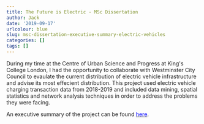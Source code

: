 ```yaml
---
title: The Future is Electric - MSc Dissertation
author: Jack
date: '2019-09-17'
urlcolour: blue
slug: msc-dissertation-executive-summary-electric-vehicles
categories: []
tags: []
---
```


During my time at the Centre of Urban Science and Progress at King's College London, I had the opportunity to collaborate with Westminster City Council to evaulate the current distribution of electric vehicle infrastructure and advise its most effecient distribution. This project used electric vehicle charging transaction data from 2018-2019 and included data mining, spatial statistics and network analysis techniques in order to address the problems they were facing.

An executive summary of the project can be found [<span style="color:blue">here</span>](/pdfs/dissertation_executive_summary.pdf).